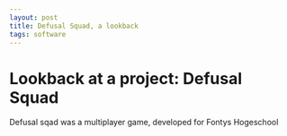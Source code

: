 ```yaml
---
layout: post
title: Defusal Squad, a lookback
tags: software
---
```


# Lookback at a project: Defusal Squad

Defusal sqad was a multiplayer game, developed for Fontys Hogeschool